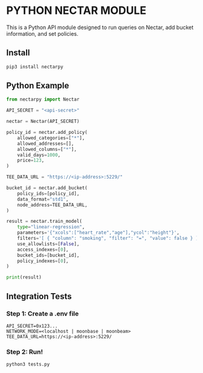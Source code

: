 # PYTHON NECTAR MODULE

This is a Python API module designed to run queries on Nectar, add bucket information, and set policies.

## Install

```bash
pip3 install nectarpy
```

## Python Example

```python
from nectarpy import Nectar
```

```python
API_SECRET = "<api-secret>"
```

```python
nectar = Nectar(API_SECRET)
```

```python
policy_id = nectar.add_policy(
    allowed_categories=["*"],
    allowed_addresses=[],
    allowed_columns=["*"],
    valid_days=1000,
    price=123,
)
```

```python
TEE_DATA_URL = "https://<ip-address>:5229/"
```

```python
bucket_id = nectar.add_bucket(
    policy_ids=[policy_id],
    data_format="std1",
    node_address=TEE_DATA_URL,
)
```

```python
result = nectar.train_model(
    type="linear-regression",
    parameters='{"xcols":["heart_rate","age"],"ycol":"height"}',
    filters='[ { "column": "smoking", "filter": "=", "value": false } ]',
    use_allowlists=[False],
    access_indexes=[0],
    bucket_ids=[bucket_id],
    policy_indexes=[0],
)
```

```python
print(result)
```

## Integration Tests

### Step 1: Create a .env file

```
API_SECRET=0x123...
NETWORK_MODE=<localhost | moonbase | moonbeam>
TEE_DATA_URL=https://<ip-address>:5229/
```

### Step 2: Run!

```bash
python3 tests.py
```
